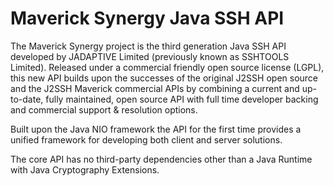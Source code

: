 # Maverick Synergy Java SSH API
The Maverick Synergy project is the third generation Java SSH API developed by JADAPTIVE Limited (previously known as SSHTOOLS Limited). Released under a commercial friendly open source license (LGPL), this new API builds upon the successes of the original J2SSH open source and the J2SSH Maverick commercial APIs by combining a current and up-to-date, fully maintained, open source API with full time developer backing and commercial support & resolution options.

Built upon the Java NIO framework the API for the first time provides a unified framework for developing both client and server solutions.

The core API has no third-party dependencies other than a Java Runtime with Java Cryptography Extensions.
